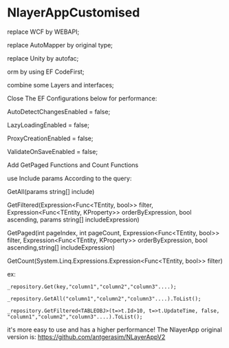 # NlayerAppCustomised
replace WCF by WEBAPI;

replace AutoMapper by original type;

replace Unity by autofac;

orm by using EF CodeFirst;

combine some Layers and interfaces;

Close The EF Configurations below for performance:

AutoDetectChangesEnabled = false;

LazyLoadingEnabled = false;

ProxyCreationEnabled = false;

ValidateOnSaveEnabled = false;

Add GetPaged Functions and Count Functions


use Include params According to the query:

GetAll(params string[] include)

GetFiltered<KProperty>(Expression<Func<TEntity, bool>> filter, Expression<Func<TEntity, KProperty>> orderByExpression, bool ascending, params string[] includeExpression)

GetPaged<KProperty>(int pageIndex, int pageCount, Expression<Func<TEntity, bool>> filter,  Expression<Func<TEntity, KProperty>> orderByExpression, bool ascending,string[] includeExpression)

GetCount(System.Linq.Expressions.Expression<Func<TEntity, bool>> filter)

ex:

	_repository.Get(key,"column1","column2","column3"....);
        
	_repository.GetAll("column1","column2","column3"....).ToList();
        
	_repository.GetFiltered<TABLEOBJ>(t=>t.Id>10, t=>t.UpdateTime, false, "column1","column2","column3"....).ToList();

it's more easy to use and has a higher performance!
The NlayerApp original version is:
https://github.com/antgerasim/NLayerAppV2
